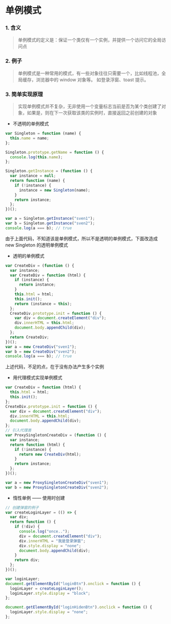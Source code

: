 # 单例模式

### 1. 含义

> 单例模式的定义是：保证一个类仅有一个实例，并提供一个访问它的全局访问点

### 2. 例子

> 单例模式是一种常用的模式，有一些对象往往只需要一个，比如线程池，全局缓存，浏览器中的 window 对象等。 如登录浮窗、toast 提示。

### 3. 简单实现原理

> 实现单例模式并不复杂，无非使用一个变量标志当前是否为某个类创建了对象，如果是，则在下一次获取该类的实例时，直接返回之前创建的对象

- 不透明的单例模式

```js
var Singleton = function (name) {
  this.name = name;
};

Singleton.prototype.getName = function () {
  console.log(this.name);
};

Singleton.getInstance = (function () {
  var instance = null;
  return function (name) {
    if (!instance) {
      instance = new Singleton(name);
    }
    return instance;
  };
})();

var a = Singleton.getInstance("sven1");
var b = Singleton.getInstance("sven2");
console.log(a === b); // true
```

由于上面代码，不知道该是单例模式，所以不是透明的单例模式，下面改造成 new Singleton 的透明单例模式

- 透明的单例模式

```js
var CreateDiv = (function () {
  var instance;
  var CreateDiv = function (html) {
    if (instance) {
      return instance;
    }
    this.html = html;
    this.init();
    return (instance = this);
  };
  CreateDiv.prototype.init = function () {
    var div = document.createElement("div");
    div.innerHTML = this.html;
    document.body.appendChild(div);
  };
  return CreateDiv;
})();
var a = new CreateDiv("sven1");
var b = new CreateDiv("sven2");
console.log(a === b); // true
```

上述代码，不足的点，在于没有办法产生多个实例

- 用代理模式实现单例模式

```js
var CreateDiv = function (html) {
  this.html = html;
  this.init();
};
CreateDiv.prototype.init = function () {
  var div = document.createElement("div");
  div.innerHTML = this.html;
  document.body.appendChild(div);
};
// 引入代理类
var ProxySingletonCreateDiv = (function () {
  var instance;
  return function (html) {
    if (!instance) {
      return new CreateDiv(html);
    }
    return instance;
  };
})();

var a = new ProxySingletonCreateDiv("sven1");
var b = new ProxySingletonCreateDiv("sven2");
```

- 惰性单例 —— 使用时创建

```js
// 创建弹窗的例子
var createLoginLayer = (() => {
  var div;
  return function () {
    if (!div) {
      console.log("once..");
      div = document.createElement("div");
      div.innerHTML = "我是登录弹窗";
      div.style.display = "none";
      document.body.appendChild(div);
    }
    return div;
  };
})();

var loginLayer;
document.getElementById("loginBtn").onclick = function () {
  loginLayer = createLoginLayer();
  loginLayer.style.display = "block";
};

document.getElementById("loginHidenBtn").onclick = function () {
  loginLayer.style.display = "none";
};
```
